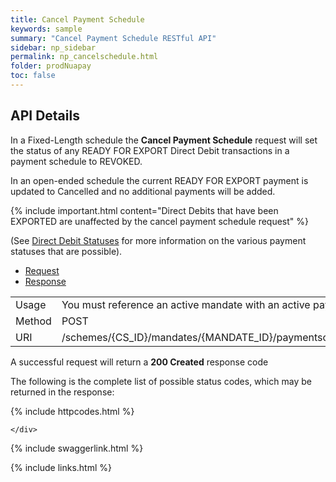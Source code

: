 ```yaml
---
title: Cancel Payment Schedule
keywords: sample
summary: "Cancel Payment Schedule RESTful API"
sidebar: np_sidebar
permalink: np_cancelschedule.html
folder: prodNuapay
toc: false
---
```


## API Details

In a Fixed-Length schedule the <b>Cancel Payment Schedule</b> request will set the status of any READY FOR EXPORT Direct Debit transactions in a payment schedule to REVOKED.

In an open-ended schedule the current READY FOR EXPORT payment is updated to Cancelled and no additional payments will be added.

{% include important.html content="Direct Debits that have been EXPORTED are unaffected by the cancel payment schedule request" %}

(See <a href="np_ddstatuses.html">Direct Debit Statuses</a> for more information on the various payment statuses that are possible).


<ul id="profileTabs" class="nav nav-tabs">
    <li class="active"><a href="#profile" data-toggle="tab">Request</a></li>
    <li><a href="#about" data-toggle="tab">Response</a></li>
   
</ul>
  <div class="tab-content">
<div role="tabpanel" class="tab-pane active" id="profile">


  <table>
<colgroup>
<col width="30%" />
<col width="90%" />
</colgroup>

<tbody>
<tr>
<td markdown="span">Usage</td>
<td markdown="span">You must reference an active mandate with an active payment schedule</td>
</tr>
<tr>
<td markdown="span">Method</td>
<td markdown="span"><span class="label label-info">POST </span>
</td>
</tr>
<tr>
<td markdown="span">URI</td>
<td markdown="span">/schemes/{CS_ID}/mandates/{MANDATE_ID}/paymentschedules/{SCHEDULE_ID}/cancel
</td>
</tr>
</tbody>
</table>



</div>

<div role="tabpanel" class="tab-pane" id="about">
<p>A successful request will return a <b>200 Created</b> response code</p>
<p>The following is the complete list of possible status codes, which may be returned in the response:</p>
    {% include httpcodes.html %}
    
 
    </div>


</div>

{% include swaggerlink.html %}

{% include links.html %}
